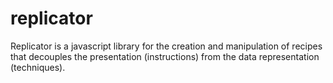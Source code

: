 # replicator
Replicator is a javascript library for the creation and manipulation of recipes that decouples the presentation (instructions) from the data representation (techniques).
